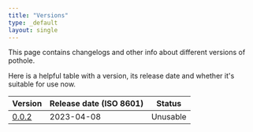 ```yaml
---
title: "Versions"
type: _default
layout: single
---
```


This page contains changelogs and other info about different versions of pothole.

Here is a helpful table with a version, its release date and whether it's suitable for use now.

| Version | Release date (ISO 8601) | Status |
|---------|-------------------------|--------|
| [0.0.2](0.0.2/)   | 2023-04-08    |Unusable|